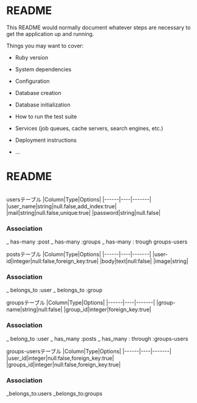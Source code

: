 # README

This README would normally document whatever steps are necessary to get the
application up and running.

Things you may want to cover:

* Ruby version

* System dependencies

* Configuration

* Database creation

* Database initialization

* How to run the test suite

* Services (job queues, cache servers, search engines, etc.)

* Deployment instructions

* ...

# README
```
```
usersテーブル
|Column|Type|Options|
|------|----|-------|
|user_name|string|null.false,add_index:true|
|mail|string|null.false,unique:true|
|password|string|null.false|

### Association
_ has-many :post
_ has-many :groups
_ has-many : trough groups-users

postsテーブル
|Column|Type|Options|
|------|----|-------|
|user-id|integer|null:false,foreign_key:true|
|body|text|null:false|
|image|string|

### Association
_ belongs_to :user
_ belongs_to :group

groupsテーブル
|Column|Type|Options|
|------|----|-------|
|group-name|string|null:false|
|group_id|integer|foreign_key:true|

### Association
_ belong_to :user
_ has_many :posts
_ has_many : through :groups-users

groups-usersテーブル
|Column|Type|Options|
|------|----|-------|
|user_id|integer|null:false,foreign_key:true|
|groups_id|integer|null:false,foreign_key:true|

### Association
_belongs_to:users
_belongs_to:groups